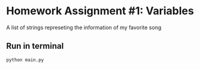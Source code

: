 # Homework Assignment #1: Variables

A list of strings represeting the information of my favorite song

## Run in terminal
`python main.py`
